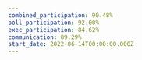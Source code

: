 ```yaml
---
combined_participation: 90.48%
poll_participation: 92.00%
exec_participation: 84.62%
communication: 89.29%
start_date: 2022-06-14T00:00:00.000Z
---
```


